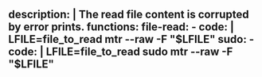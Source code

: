 description: |
  The read file content is corrupted by error prints.
functions:
  file-read:
    - code: |
        LFILE=file_to_read
        mtr --raw -F "$LFILE"
  sudo:
    - code: |
        LFILE=file_to_read
        sudo mtr --raw -F "$LFILE"
---
